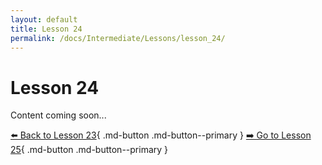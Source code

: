 ```yaml
---
layout: default
title: Lesson 24
permalink: /docs/Intermediate/Lessons/lesson_24/
---
```


# Lesson 24

Content coming soon...

[⬅️ Back to Lesson 23](lesson_23.md){ .md-button .md-button--primary }  [➡️ Go to Lesson 25](lesson_25.md){ .md-button .md-button--primary }
